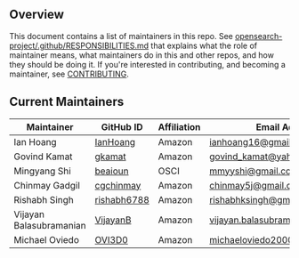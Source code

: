 ## Overview

This document contains a list of maintainers in this repo. See [opensearch-project/.github/RESPONSIBILITIES.md](https://github.com/opensearch-project/.github/blob/main/RESPONSIBILITIES.md#maintainer-responsibilities) that explains what the role of maintainer means, what maintainers do in this and other repos, and how they should be doing it. If you're interested in contributing, and becoming a maintainer, see [CONTRIBUTING](CONTRIBUTING.md).

## Current Maintainers

| Maintainer              | GitHub ID                                             | Affiliation | Email Address                     |
| ----------------------- | ----------------------------------------------------- | ----------- | --------------------------------- |
| Ian Hoang               | [IanHoang](https://github.com/IanHoang)               | Amazon      | ianhoang16@gmail.com              |
| Govind Kamat            | [gkamat](https://github.com/gkamat)                   | Amazon      | govind_kamat@yahoo.com            |
| Mingyang Shi            | [beaioun](https://github.com/beaioun)                 | OSCI        | mmyyshi@gmail.com                 |
| Chinmay Gadgil          | [cgchinmay](https://github.com/cgchinmay)             | Amazon      | chinmay5j@gmail.com               |
| Rishabh Singh           | [rishabh6788](https://github.com/rishabh6788)         | Amazon      | rishabhksingh@gmail.com           |
| Vijayan Balasubramanian | [VijayanB](https://github.com/VijayanB)               | Amazon      | vijayan.balasubramanian@gmail.com |
| Michael Oviedo          | [OVI3D0](https://github.com/OVI3D0)                   | Amazon      | michaeloviedo2000@gmail.com       |
